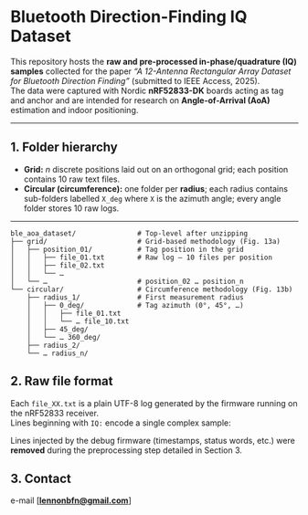 # Bluetooth Direction-Finding IQ Dataset

This repository hosts the **raw and pre-processed in-phase/quadrature (IQ) samples** collected for the paper *“A 12-Antenna Rectangular Array Dataset for Bluetooth Direction Finding”* (submitted to IEEE Access, 2025).  
The data were captured with Nordic **nRF52833-DK** boards acting as tag and anchor and are intended for research on **Angle-of-Arrival (AoA)** estimation and indoor positioning.

---

## 1. Folder hierarchy


- **Grid:** *n* discrete positions laid out on an orthogonal grid; each position contains 10 raw text files.  
- **Circular (circumference):** one folder per **radius**; each radius contains sub-folders labelled `X_deg` where `X` is the azimuth angle; every angle folder stores 10 raw logs.

---
```text
ble_aoa_dataset/               # Top-level after unzipping
├── grid/                      # Grid-based methodology (Fig. 13a)
│   ├── position_01/           # Tag position in the grid
│   │   ├── file_01.txt        # Raw log — 10 files per position
│   │   ├── file_02.txt
│   │   └── …
│   └── …                      # position_02 … position_n
└── circular/                  # Circumference methodology (Fig. 13b)
    ├── radius_1/              # First measurement radius
    │   ├── 0_deg/             # Tag azimuth (0°, 45°, …)
    │   │   ├── file_01.txt
    │   │   └── … file_10.txt
    │   ├── 45_deg/
    │   └── … 360_deg/
    ├── radius_2/
    └── … radius_n/
```    
## 2. Raw file format

Each `file_XX.txt` is a plain UTF-8 log generated by the firmware running on the nRF52833 receiver.  
Lines beginning with `IQ:` encode a single complex sample:


Lines injected by the debug firmware (timestamps, status words, etc.) were **removed** during the preprocessing step detailed in Section 3.


## 3. Contact

e-mail [**lennonbfn@gmail.com**]


